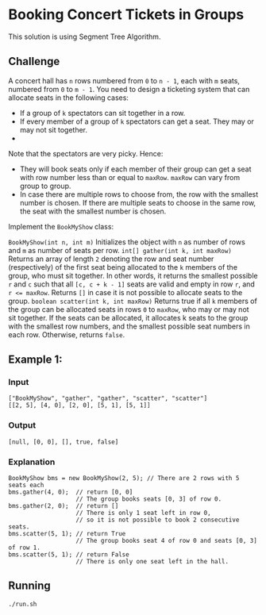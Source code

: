 # Booking Concert Tickets in Groups

This solution is using Segment Tree Algorithm.

## Challenge

A concert hall has `n` rows numbered from `0` to `n - 1`, each with `m` seats, numbered from `0` to `m - 1`. 
You need to design a ticketing system that can allocate seats in the following cases:

- If a group of `k` spectators can sit together in a row.
- If every member of a group of `k` spectators can get a seat. They may or may not sit together.
- 
Note that the spectators are very picky. Hence:

- They will book seats only if each member of their group can get a seat with row number less than or equal to `maxRow`. `maxRow` can vary from group to group.
- In case there are multiple rows to choose from, the row with the smallest number is chosen. If there are multiple seats to choose in the same row, the seat with the smallest number is chosen.

Implement the `BookMyShow` class:

`BookMyShow(int n, int m)` Initializes the object with `n` as number of rows and `m` as number of seats per row.
`int[] gather(int k, int maxRow)` Returns an array of length `2` denoting the row and seat number (respectively) of the 
first seat being allocated to the `k` members of the group, who must sit together. 
In other words, it returns the smallest possible `r` and `c` such that all `[c, c + k - 1]` seats are valid and empty in row `r`, and `r <= maxRow`. 
Returns `[]` in case it is not possible to allocate seats to the group.
`boolean scatter(int k, int maxRow)` Returns true if all `k` members of the group can be allocated seats in rows `0` to `maxRow`, 
who may or may not sit together. If the seats can be allocated, it allocates k seats to the group with the smallest row numbers, 
and the smallest possible seat numbers in each row. Otherwise, returns `false`.

## Example 1:

### Input
```
["BookMyShow", "gather", "gather", "scatter", "scatter"]
[[2, 5], [4, 0], [2, 0], [5, 1], [5, 1]]
```

### Output
```
[null, [0, 0], [], true, false]
```

### Explanation
```
BookMyShow bms = new BookMyShow(2, 5); // There are 2 rows with 5 seats each
bms.gather(4, 0);  // return [0, 0]
                   // The group books seats [0, 3] of row 0.
bms.gather(2, 0);  // return []
                   // There is only 1 seat left in row 0,
                   // so it is not possible to book 2 consecutive seats.
bms.scatter(5, 1); // return True
                   // The group books seat 4 of row 0 and seats [0, 3] of row 1.
bms.scatter(5, 1); // return False
                   // There is only one seat left in the hall.
```


## Running
```shell
./run.sh
```
